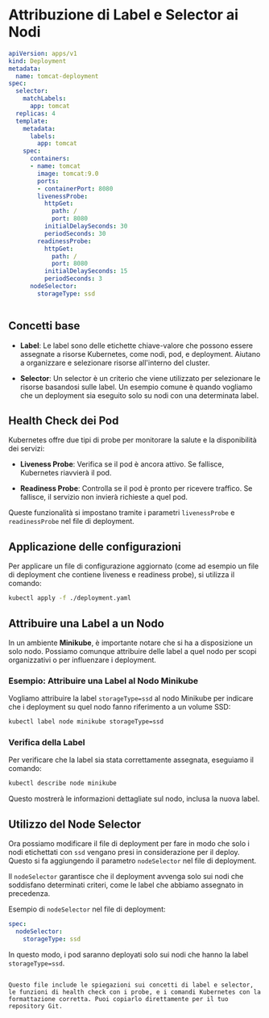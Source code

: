 
# Attribuzione di Label e Selector ai Nodi
```yaml
apiVersion: apps/v1
kind: Deployment
metadata:
  name: tomcat-deployment
spec:
  selector:
    matchLabels:
      app: tomcat
  replicas: 4
  template:
    metadata:
      labels:
        app: tomcat
    spec:
      containers:
      - name: tomcat
        image: tomcat:9.0
        ports:
        - containerPort: 8080
        livenessProbe:
          httpGet:
            path: /
            port: 8080
          initialDelaySeconds: 30
          periodSeconds: 30
        readinessProbe:
          httpGet:
            path: /
            port: 8080
          initialDelaySeconds: 15
          periodSeconds: 3
      nodeSelector:
        storageType: ssd



```

## Concetti base

- **Label**: Le label sono delle etichette chiave-valore che possono essere assegnate a risorse Kubernetes, come nodi, pod, e deployment. Aiutano a organizzare e selezionare risorse all'interno del cluster.
  
- **Selector**: Un selector è un criterio che viene utilizzato per selezionare le risorse basandosi sulle label. Un esempio comune è quando vogliamo che un deployment sia eseguito solo su nodi con una determinata label.

## Health Check dei Pod

Kubernetes offre due tipi di probe per monitorare la salute e la disponibilità dei servizi:

- **Liveness Probe**: Verifica se il pod è ancora attivo. Se fallisce, Kubernetes riavvierà il pod.
  
- **Readiness Probe**: Controlla se il pod è pronto per ricevere traffico. Se fallisce, il servizio non invierà richieste a quel pod.

Queste funzionalità si impostano tramite i parametri `livenessProbe` e `readinessProbe` nel file di deployment.

## Applicazione delle configurazioni

Per applicare un file di configurazione aggiornato (come ad esempio un file di deployment che contiene liveness e readiness probe), si utilizza il comando:

```bash
kubectl apply -f ./deployment.yaml
```

## Attribuire una Label a un Nodo

In un ambiente **Minikube**, è importante notare che si ha a disposizione un solo nodo. Possiamo comunque attribuire delle label a quel nodo per scopi organizzativi o per influenzare i deployment.

### Esempio: Attribuire una Label al Nodo Minikube

Vogliamo attribuire la label `storageType=ssd` al nodo Minikube per indicare che i deployment su quel nodo fanno riferimento a un volume SSD:

```bash
kubectl label node minikube storageType=ssd
```

### Verifica della Label

Per verificare che la label sia stata correttamente assegnata, eseguiamo il comando:

```bash
kubectl describe node minikube
```

Questo mostrerà le informazioni dettagliate sul nodo, inclusa la nuova label.

## Utilizzo del Node Selector

Ora possiamo modificare il file di deployment per fare in modo che solo i nodi etichettati con `ssd` vengano presi in considerazione per il deploy. Questo si fa aggiungendo il parametro `nodeSelector` nel file di deployment.

Il `nodeSelector` garantisce che il deployment avvenga solo sui nodi che soddisfano determinati criteri, come le label che abbiamo assegnato in precedenza.

Esempio di `nodeSelector` nel file di deployment:

```yaml
spec:
  nodeSelector:
    storageType: ssd
```

In questo modo, i pod saranno deployati solo sui nodi che hanno la label `storageType=ssd`.

```

Questo file include le spiegazioni sui concetti di label e selector, le funzioni di health check con i probe, e i comandi Kubernetes con la formattazione corretta. Puoi copiarlo direttamente per il tuo repository Git.
